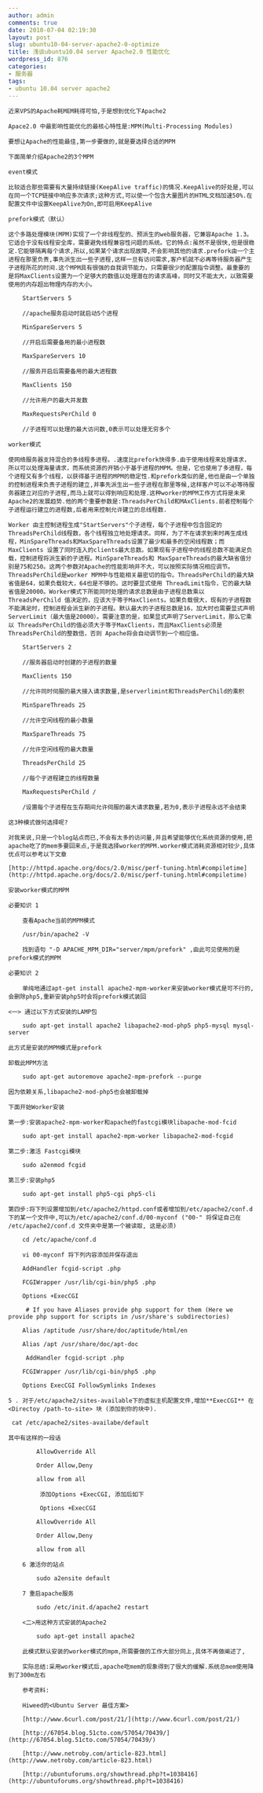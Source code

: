 ```yaml
---
author: admin
comments: true
date: 2010-07-04 02:19:30
layout: post
slug: ubuntu10-04-server-apache2-0-optimize
title: 浅谈ubuntu10.04 server Apache2.0 性能优化
wordpress_id: 876
categories:
- 服务器
tags:
- ubuntu 10.04 server apache2
---
```


	近来VPS的Apache耗MEM耗得可怕,于是想到优化下Apache2

	Apace2.0 中最影响性能优化的最核心特性是:MPM(Multi-Processing Modules)

	要想让Apache的性能最佳,第一步要做的,就是要选择合适的MPM

	下面简单介绍Apache2的3个MPM

	event模式

	比较适合那些需要有大量持续链接(KeepAlive traffic)的情况.KeepAlive的好处是,可以在同一个TCP链接中响应多次请求;这种方式,可以使一个包含大量图片的HTML文档加速50%.在配置文件中设置KeepAlive为On,即可启用KeepAlive

	prefork模式（默认）  

	这个多路处理模块(MPM)实现了一个非线程型的、预派生的web服务器，它兼容Apache 1.3。它适合于没有线程安全库，需要避免线程兼容性问题的系统。它的特点:虽然不是很快,但是很稳定.它能够隔离每个请求,所以,如果某个请求出现故障,不会影响其他的请求.prefork由一个主进程在那里负责,事先派生出一些子进程,这样一旦有访问需求,客户机就不必再等待服务器产生子进程所花的时间.这个MPM具有很强的自我调节能力，只需要很少的配置指令调整。最重要的是将MaxClients设置为一个足够大的数值以处理潜在的请求高峰，同时又不能太大，以致需要使用的内存超出物理内存的大小。

> 
	
> 
> 
		StartServers 5 
	
> 
> 
	
> 
> 
		//apache服务启动时就启动5个进程 
	
> 
> 
	
> 
> 
		MinSpareServers 5 
	
> 
> 
	
> 
> 
		//开启后需要备用的最小进程数 
	
> 
> 
	
> 
> 
		MaxSpareServers 10 
	
> 
> 
	
> 
> 
		//服务开启后需要备用的最大进程数 
	
> 
> 
	
> 
> 
		MaxClients 150 
	
> 
> 
	
> 
> 
		//允许用户的最大并发数 
	
> 
> 
	
> 
> 
		MaxRequestsPerChild 0 
	
> 
> 
	
> 
> 
		//子进程可以处理的最大访问数,0表示可以处理无穷多个 
	
> 
> 

	worker模式  

	使网络服务器支持混合的多线程多进程。.速度比prefork快得多.由于使用线程来处理请求，所以可以处理海量请求，而系统资源的开销小于基于进程的MPM。但是，它也使用了多进程，每个进程又有多个线程，以获得基于进程的MPM的稳定性.和prefork类似的是,他也是由一个单独的控制进程来负责子进程的建立,并事先派生出一些子进程在那里等候,这样客户可以不必等待服务器建立对应的子进程,而马上就可以得到响应和处理.这种worker的MPM工作方式将是未来Apache2的发展趋势.他的两个重要参数是:ThreadsPerChild和MAxClients.前者控制每个子进程运行建立的进程数,后者用来控制允许建立的总线程数.

	Worker 由主控制进程生成"StartServers"个子进程，每个子进程中包含固定的ThreadsPerChild线程数，各个线程独立地处理请求。同样，为了不在请求到来时再生成线程，MinSpareThreads和MaxSpareThreads设置了最少和最多的空闲线程数；而MaxClients 设置了同时连入的clients最大总数。如果现有子进程中的线程总数不能满足负载，控制进程将派生新的子进程。MinSpareThreads和 MaxSpareThreads的最大缺省值分别是75和250。这两个参数对Apache的性能影响并不大，可以按照实际情况相应调节。 ThreadsPerChild是worker MPM中与性能相关最密切的指令。ThreadsPerChild的最大缺省值是64，如果负载较大，64也是不够的。这时要显式使用 ThreadLimit指令，它的最大缺省值是20000。Worker模式下所能同时处理的请求总数是由子进程总数乘以ThreadsPerChild 值决定的，应该大于等于MaxClients。如果负载很大，现有的子进程数不能满足时，控制进程会派生新的子进程。默认最大的子进程总数是16，加大时也需要显式声明ServerLimit（最大值是20000）。需要注意的是，如果显式声明了ServerLimit，那么它乘以 ThreadsPerChild的值必须大于等于MaxClients，而且MaxClients必须是ThreadsPerChild的整数倍，否则 Apache将会自动调节到一个相应值。

> 
	
> 
> 

		StartServers 2   
	
> 
> 
	
> 
> 
		//服务器启动时创建的子进程的数量   
	
> 
> 
	
> 
> 
		MaxClients 150   
	
> 
> 
	
> 
> 
		//允许同时伺服的最大接入请求数量,是serverlimint和ThreadsPerChild的乘积   
	
> 
> 
	
> 
> 
		MinSpareThreads 25   
	
> 
> 
	
> 
> 
		//允许空闲线程的最小数量   
	
> 
> 
	
> 
> 
		MaxSpareThreads 75   
	
> 
> 
	
> 
> 
		//允许空闲线程的最大数量   
	
> 
> 
	
> 
> 
		ThreadsPerChild 25  
	
> 
> 
	
> 
> 
		//每个子进程建立的线程数量  
	
> 
> 
	
> 
> 
		MaxRequestsPerChild /  
	
> 
> 
	
> 
> 
		/设置每个子进程在生存期间允许伺服的最大请求数量,若为0,表示子进程永远不会结束  
	
> 
> 

	这3种模式做何选择呢?

	对我来说,只是一个blog站点而已,不会有太多的访问量,并且希望能够优化系统资源的使用,把apache吃了的mem多要回来点,于是我选择worker的MPM.worker模式消耗资源相对较少,具体优点可以参考以下文章

	[http://httpd.apache.org/docs/2.0/misc/perf-tuning.html#compiletime](http://httpd.apache.org/docs/2.0/misc/perf-tuning.html#compiletime)

	安装worker模式的MPM

	必要知识 1

> 
	
> 
> 
		查看Apache当前的MPM模式
	
> 
> 
	
> 
> 
		/usr/bin/apache2 -V
	
> 
> 
	
> 
> 
		找到语句 "-D APACHE_MPM_DIR="server/mpm/prefork" ,由此可见使用的是prefork模式的MPM
	
> 
> 

	必要知识 2

> 
	
> 
> 
		单纯地通过apt-get install apache2-mpm-worker来安装worker模式是可不行的,会删除php5,重新安装php5时会将prefork模式装回
	
> 
> 

	<一> 通过以下方式安装的LAMP包

> 
	
> 
> 
		sudo apt-get install apache2 libapache2-mod-php5 php5-mysql mysql-server
	
> 
> 

	此方式是安装的MPM模式是prefork

	卸载此MPM方法

> 
	
> 
> 
		sudo apt-get autoremove apache2-mpm-prefork --purge
	
> 
> 

	因为依赖关系,libapache2-mod-php5也会被卸载掉

	下面开始Worker安装

	第一步:安装apache2-mpm-worker和apache的fastcgi模块libapache-mod-fcid

> 
	
> 
> 
		sudo apt-get install apache2-mpm-worker libapache2-mod-fcgid
	
> 
> 

	第二步:激活 Fastcgi模块

> 
	
> 
> 
		sudo a2enmod fcgid
	
> 
> 

	第三步:安装php5

> 
	
> 
> 
		sudo apt-get install php5-cgi php5-cli
	
> 
> 

	第四步:将下列设置增加到/etc/apache2/httpd.conf或者增加到/etc/apache2/conf.d下的某一个文件中,可以为/etc/apache2/conf.d/00-myconf ("00-" 将保证自己在 /etc/apache2/conf.d 文件夹中是第一个被读取, 这是必须)

> 
	
> 
> 
		cd /etc/apache/conf.d 
	
> 
> 
	
> 
> 
		vi 00-myconf 将下列内容添加并保存退出 
	
> 
> 
	
> 
> 
		AddHandler fcgid-script .php 
	
> 
> 
	
> 
> 
		FCGIWrapper /usr/lib/cgi-bin/php5 .php 
	
> 
> 
	
> 
> 
		Options +ExecCGI 
	
> 
> 
	
> 
> 
		 # If you have Aliases provide php support for them (Here we provide php support for scripts in /usr/share's subdirectories) 
	
> 
> 
	
> 
> 
		Alias /aptitude /usr/share/doc/aptitude/html/en 
	
> 
> 
	
> 
> 
		Alias /apt /usr/share/doc/apt-doc 
	
> 
> 
	
> 
> 
		 AddHandler fcgid-script .php 
	
> 
> 
	
> 
> 
		FCGIWrapper /usr/lib/cgi-bin/php5 .php 
	
> 
> 
	
> 
> 
		Options ExecCGI FollowSymlinks Indexes
	
> 
> 

	5 . 对于/etc/apache2/sites-available下的虚拟主机配置文件,增加**ExecCGI** 在<Directoy /path-to-site> 块 (添加到你的块中).

	 cat /etc/apache2/sites-availabe/default

	其中有这样的一段话

> 
		
> 
> 
			AllowOverride All 
		
> 
> 
		
> 
> 
			Order Allow,Deny 
		
> 
> 
		
> 
> 
			allow from all 
		
> 
> 
		
> 
> 
			 添加Options +ExecCGI, 添加后如下 
		
> 
> 
		
> 
> 
			 Options +ExecCGI 
		
> 
> 
		
> 
> 
			AllowOverride All 
		
> 
> 
		
> 
> 
			Order Allow,Deny 
		
> 
> 
		
> 
> 
			allow from all
		
> 
> 

		6 激活你的站点 

> 
		
> 
> 
			sudo a2ensite default
		
> 
> 

		7 重启apache服务 

> 
		
> 
> 
			sudo /etc/init.d/apache2 restart
		
> 
> 

		<二>用这种方式安装的Apache2

> 
		
> 
> 
			sudo apt-get install apache2
		
> 
> 

		此模式默认安装的worker模式的mpm,所需要做的工作大部分同上,具体不再做阐述了, 

		实际总结:采用worker模式后,apache吃mem的现象得到了很大的缓解.系统总mem使用降到了300m左右 

		参考资料: 

		Hiweed的<Ubuntu Server 最佳方案> 

		[http://www.6curl.com/post/21/](http://www.6curl.com/post/21/) 

		[http://67054.blog.51cto.com/57054/70439/](http://67054.blog.51cto.com/57054/70439/) 

		[http://www.netroby.com/article-823.html](http://www.netroby.com/article-823.html) 

		[http://ubuntuforums.org/showthread.php?t=1038416](http://ubuntuforums.org/showthread.php?t=1038416) 


